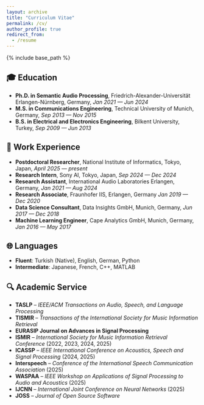 ```yaml
---
layout: archive
title: "Curriculum Vitae"
permalink: /cv/
author_profile: true
redirect_from:
  - /resume
---
```


{% include base_path %}

## 🎓 Education
* **Ph.D. in Semantic Audio Processing**, Friedrich-Alexander-Universität Erlangen-Nürnberg, Germany, *Jan 2021 — Jun 2024*   
* **M.S. in Communications Engineering**, Technical University of Munich, Germany, *Sep 2013 — Nov 2015* 
* **B.S. in Electrical and Electronics Engineering**, Bilkent University, Turkey, *Sep 2009 — Jun 2013*  

## 💼 Work Experience
* **Postdoctoral Researcher**, National Institute of Informatics, Tokyo, Japan, *April 2025 — present*
* **Research Intern**, Sony AI, Tokyo, Japan, *Sep 2024 — Dec 2024*  
* **Research Assistant**, International Audio Laboratories Erlangen, Germany, *Jan 2021 — Aug 2024*  
* **Research Associate**, Fraunhofer IIS, Erlangen, Germany *Jan 2019 — Dec 2020*  
* **Data Science Consultant**, Data Insights GmbH, Munich, Germany, *Jun 2017 — Dec 2018*  
* **Machine Learning Engineer**, Cape Analytics GmbH, Munich, Germany, *Jan 2016 — May 2017*  

## 🌐 Languages
* **Fluent**: Turkish (Native), English, German, Python
* **Intermediate**: Japanese, French, C++, MATLAB

## 🔍 Academic Service
- **TASLP** – *IEEE/ACM Transactions on Audio, Speech, and Language Processing*
- **TISMIR** – *Transactions of the International Society for Music Information Retrieval*  
- **EURASIP Journal on Advances in Signal Processing**
- **ISMIR** – *International Society for Music Information Retrieval Conference* (2022, 2023, 2024, 2025)  
- **ICASSP** – *IEEE International Conference on Acoustics, Speech and Signal Processing* (2024, 2025)  
- **Interspeech** – *Conference of the International Speech Communication Association* (2025)  
- **WASPAA** – *IEEE Workshop on Applications of Signal Processing to Audio and Acoustics* (2025)  
- **IJCNN** – *International Joint Conference on Neural Networks* (2025)  
- **JOSS** – *Journal of Open Source Software*  

